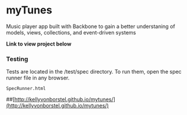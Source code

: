myTunes
==============

Music player app built with Backbone to gain a better understaning of models, views, collections, and event-driven systems

**Link to view project below**

### Testing

Tests are located in the /test/spec directory. To run them, open the spec runner file in any browser.

```
SpecRunner.html
```

##[http://kellyvonborstel.github.io/mytunes/](http://kellyvonborstel.github.io/mytunes/)
